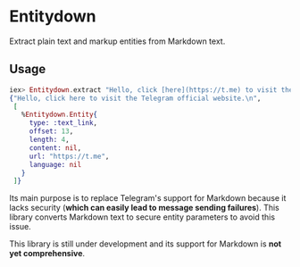 # Entitydown

Extract plain text and markup entities from Markdown text.

## Usage

```elixir
iex> Entitydown.extract "Hello, click [here](https://t.me) to visit the Telegram official website."  
{"Hello, click here to visit the Telegram official website.\n",
 [
   %Entitydown.Entity{
     type: :text_link,
     offset: 13,
     length: 4,
     content: nil,
     url: "https://t.me",
     language: nil
   }
 ]}
```

Its main purpose is to replace Telegram's support for Markdown because it lacks security (**which can easily lead to message sending failures**). This library converts Markdown text to secure entity parameters to avoid this issue.

This library is still under development and its support for Markdown is **not yet comprehensive**.
